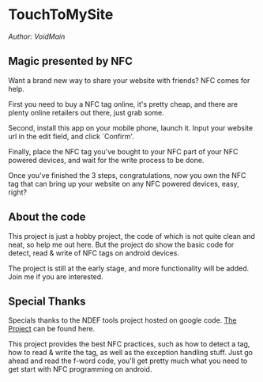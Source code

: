 # TouchToMySite

*Author: VoidMain*

## Magic presented by NFC

Want a brand new way to share your website with friends? NFC comes for help. 

First you need to buy a NFC tag online, it's pretty cheap, and there are plenty online retailers out there, just grab some.

Second, install this app on your mobile phone, launch it. Input your website url in the edit field, and click `Confirm'.

Finally, place the NFC tag you've bought to your NFC part of your NFC powered devices, and wait for the write process to be done.

Once you've finished the 3 steps, congratulations, now you own the NFC tag that can bring up your website on any NFC powered devices, easy, right?

## About the code
This project is just a hobby project, the code of which is not quite clean and neat, so help me out here. But the project do show the basic code for detect, read & write of NFC tags on android devices. 

The project is still at the early stage, and more functionality will be added. Join me if you are interested.

## Special Thanks

Specials thanks to the NDEF tools project hosted on google code. [The Project](http://code.google.com/p/ndef-tools-for-android) can be found here.

This project provides the best NFC practices, such as how to detect a tag, how to read & write the tag, as well as the exception handling stuff. Just go ahead and read the f-word code, you'll get pretty much what you need to get start with NFC programming on android.